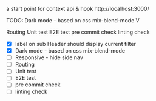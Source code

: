 a start point for context api & hook
http://localhost:3000/

TODO:
Dark mode - based on css mix-blend-mode V

Routing
Unit test
E2E test
pre commit check
linting check

- [x] label on sub Header should display current filter
- [x] Dark mode - based on css mix-blend-mode
- [ ] Responsive - hide side nav
- [ ] Routing
- [ ] Unit test
- [ ] E2E test
- [ ] pre commit check
- [ ] linting check